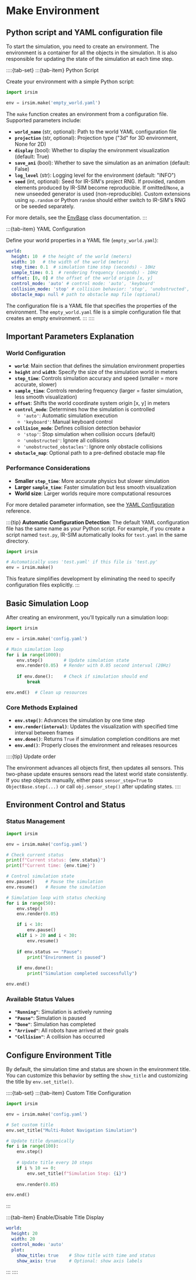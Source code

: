 Make Environment
==================

## Python script and YAML configuration file

To start the simulation, you need to create an environment. The environment is a container for all the objects in the simulation. It is also responsible for updating the state of the simulation at each time step.

::::{tab-set}
:::{tab-item} Python Script

Create your environment with a simple Python script:

```python
import irsim

env = irsim.make('empty_world.yaml')
```
The `make` function creates an environment from a configuration file. Supported parameters include:

- **`world_name`** (str, optional): Path to the world YAML configuration file
- **`projection`** (str, optional): Projection type ("3d" for 3D environment, None for 2D)
- **`display`** (bool): Whether to display the environment visualization (default: True)
- **`save_ani`** (bool): Whether to save the simulation as an animation (default: False)
- **`log_level`** (str): Logging level for the environment (default: "INFO")
- **`seed`** (int, optional): Seed for IR-SIM's project RNG. If provided,
  random elements produced by IR-SIM become reproducible. If omitted/``None``,
  a new unseeded generator is used (non-reproducible). Custom extensions using
  ``np.random`` or Python ``random`` should either switch to IR-SIM's RNG or be
  seeded separately.

For more details, see the [EnvBase](#irsim.env.env_base.EnvBase) class documentation.
:::

:::{tab-item} YAML Configuration

Define your world properties in a YAML file (`empty_world.yaml`):

```yaml
world:
  height: 10  # the height of the world (meters)
  width: 10   # the width of the world (meters)
  step_time: 0.1  # simulation time step (seconds) - 10Hz
  sample_time: 0.1  # rendering frequency (seconds) - 10Hz
  offset: [0, 0] # the offset of the world origin [x, y]
  control_mode: 'auto' # control mode: 'auto', 'keyboard'
  collision_mode: 'stop' # collision behavior: 'stop', 'unobstructed', 'unobstructed_obstacles'
  obstacle_map: null # path to obstacle map file (optional)
```

The configuration file is a YAML file that specifies the properties of the environment. The `empty_world.yaml` file is a simple configuration file that creates an empty environment.
:::
::::

## Important Parameters Explanation 

### World Configuration

- **`world`**: Main section that defines the simulation environment properties
- **`height`** and **`width`**: Specify the size of the simulation world in meters
- **`step_time`**: Controls simulation accuracy and speed (smaller = more accurate, slower)
- **`sample_time`**: Controls rendering frequency (larger = faster simulation, less smooth visualization)
- **`offset`**: Shifts the world coordinate system origin [x, y] in meters
- **`control_mode`**: Determines how the simulation is controlled
  - `'auto'`: Automatic simulation execution
  - `'keyboard'`: Manual keyboard control
- **`collision_mode`**: Defines collision detection behavior
  - `'stop'`: Stop simulation when collision occurs (default)
  - `'unobstructed'`: Ignore all collisions
  - `'unobstructed_obstacles'`: Ignore only obstacle collisions
- **`obstacle_map`**: Optional path to a pre-defined obstacle map file

### Performance Considerations

- **Smaller `step_time`**: More accurate physics but slower simulation
- **Larger `sample_time`**: Faster simulation but less smooth visualization
- **World size**: Larger worlds require more computational resources

For more detailed parameter information, see the [YAML Configuration](../yaml_config/index.rst) reference.

:::{tip}
**Automatic Configuration Detection**: The default YAML configuration file has the same name as your Python script. For example, if you create a script named `test.py`, IR-SIM automatically looks for `test.yaml` in the same directory.

```python
import irsim

# Automatically uses 'test.yaml' if this file is 'test.py'
env = irsim.make()
```

This feature simplifies development by eliminating the need to specify configuration files explicitly.
:::

## Basic Simulation Loop

After creating an environment, you'll typically run a simulation loop:

```python
import irsim

env = irsim.make('config.yaml')

# Main simulation loop
for i in range(1000):
    env.step()        # Update simulation state
    env.render(0.05)  # Render with 0.05 second interval (20Hz)
    
    if env.done():    # Check if simulation should end
        break

env.end()  # Clean up resources
```

### Core Methods Explained

- **`env.step()`**: Advances the simulation by one time step
- **`env.render(interval)`**: Updates the visualization with specified time interval between frames
- **`env.done()`**: Returns `True` if simulation completion conditions are met
- **`env.end()`**: Properly closes the environment and releases resources

::::{tip}
Update order

The environment advances all objects first, then updates all sensors. This two-phase update ensures sensors read the latest world state consistently. If you step objects manually, either pass `sensor_step=True` to `ObjectBase.step(...)` or call `obj.sensor_step()` after updating states.
::::

## Environment Control and Status

### Status Management

```python
import irsim

env = irsim.make('config.yaml')

# Check current status
print(f"Current status: {env.status}")
print(f"Current time: {env.time}")

# Control simulation state
env.pause()    # Pause the simulation
env.resume()   # Resume the simulation

# Simulation loop with status checking
for i in range(50):
    env.step()
    env.render(0.05)

    if i < 10:
        env.pause()
    elif i > 20 and i < 30:
        env.resume()
    
    if env.status == "Pause":
        print("Environment is paused")
    
    if env.done():
        print("Simulation completed successfully")

env.end()
```

### Available Status Values

- **`"Running"`**: Simulation is actively running
- **`"Pause"`**: Simulation is paused
- **`"Done"`**: Simulation has completed
- **`"Arrived"`**: All robots have arrived at their goals
- **`"Collision"`**: A collision has occurred

## Configure Environment Title

By default, the simulation time and status are shown in the environment title. You can customize this behavior by setting the `show_title` and customizing the title by `env.set_title()`.

::::{tab-set}
:::{tab-item} Custom Title Configuration

```python
import irsim

env = irsim.make('config.yaml')

# Set custom title
env.set_title("Multi-Robot Navigation Simulation")

# Update title dynamically
for i in range(100):
    env.step()
    
    # Update title every 10 steps
    if i % 10 == 0:
        env.set_title(f"Simulation Step: {i}")
    
    env.render(0.05)

env.end()
```
:::

:::{tab-item} Enable/Disable Title Display

```yaml
world:
  height: 20
  width: 20
  control_mode: 'auto'
  plot:
    show_title: true    # Show title with time and status
    show_axis: true     # Optional: show axis labels
```
:::
::::

